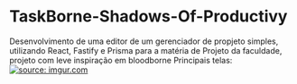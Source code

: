 # TaskBorne-Shadows-Of-Productivy

Desenvolvimento de uma editor de um gerenciador de propjeto simples, utilizando React, Fastify e Prisma para a matéria de Projeto da faculdade, projeto com leve inspiração em bloodborne
Principais telas:
<a href="https://imgur.com/WD5GAGZ"><img src="https://i.imgur.com/WD5GAGZ.png" title="source: imgur.com" /></a>

